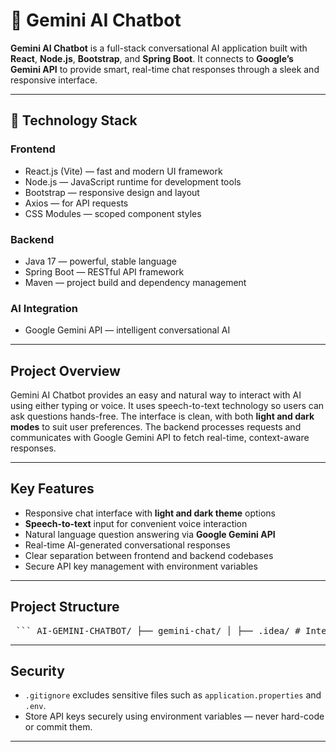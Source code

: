# 🤖 Gemini AI Chatbot

**Gemini AI Chatbot** is a full-stack conversational AI application built with **React**, **Node.js**, **Bootstrap**, and **Spring Boot**. It connects to **Google’s Gemini API** to provide smart, real-time chat responses through a sleek and responsive interface.

---

## 🚀 Technology Stack

### Frontend

* React.js (Vite) — fast and modern UI framework
* Node.js — JavaScript runtime for development tools
* Bootstrap — responsive design and layout
* Axios — for API requests
* CSS Modules — scoped component styles

### Backend

* Java 17 — powerful, stable language
* Spring Boot — RESTful API framework
* Maven — project build and dependency management

### AI Integration

* Google Gemini API — intelligent conversational AI

---

## Project Overview

Gemini AI Chatbot provides an easy and natural way to interact with AI using either typing or voice. It uses speech-to-text technology so users can ask questions hands-free. The interface is clean, with both **light and dark modes** to suit user preferences. The backend processes requests and communicates with Google Gemini API to fetch real-time, context-aware responses.

---

## Key Features

* Responsive chat interface with **light and dark theme** options
* **Speech-to-text** input for convenient voice interaction
* Natural language question answering via **Google Gemini API**
* Real-time AI-generated conversational responses
* Clear separation between frontend and backend codebases
* Secure API key management with environment variables

---

## Project Structure
<pre> ``` AI-GEMINI-CHATBOT/ ├── gemini-chat/ │ ├── .idea/ # IntelliJ project settings │ ├── .mvn/ # Maven wrapper files │ ├── src/ │ │ └── main/ │ │ ├── java/com/ai/gemini_chat/ │ │ │ ├── AIcontroller.java # Handles chat REST endpoints │ │ │ ├── GeminiChatApplication.java # Spring Boot main class │ │ │ ├── QnAService.java # Service logic for question answering │ │ │ ├── SecurityConfig.java # Spring Security config │ │ │ └── WebConfig.java # CORS and MVC config │ │ └── resources/ │ │ └── application.properties # Spring Boot configuration ├── gemini-chat-frontend/ │ ├── public/ # Static assets │ ├── src/ │ │ ├── assets/ # Images, logos, etc. │ │ ├── components/ # React components (ChatBox, ChatInput) │ │ ├── services/ # Axios-based API calls │ │ ├── App.jsx # Main React component │ │ ├── main.jsx # React DOM entry point │ │ ├── App.css # App-wide styles │ │ └── index.css # Global CSS └── .gitignore # Git ignored files list ``` </pre>

---

## Security

* `.gitignore` excludes sensitive files such as `application.properties` and `.env`.
* Store API keys securely using environment variables — never hard-code or commit them.

---
